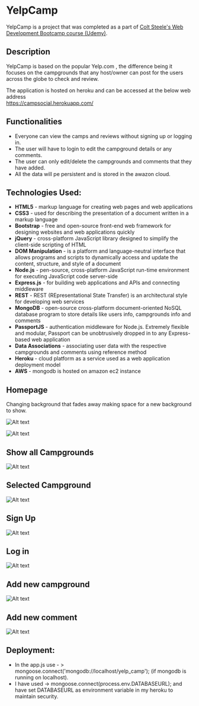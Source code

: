 # YelpCamp
YelpCamp is a project that was completed as a part of [Colt Steele's Web Development Bootcamp course (Udemy)](https://www.udemy.com/the-web-developer-bootcamp/learn/v4/overview).

## Description
YelpCamp is based on the popular Yelp.com , the difference being it focuses on the campgrounds that any host/owner can post for the users across the globe to check and review.

The application is hosted on heroku and can be accessed at the below web address  
https://campsocial.herokuapp.com/

## Functionalities
- Everyone can view the camps and reviews without signing up or logging in.
- The user will have to login to edit the campground details or any comments.
- The user can only edit/delete the campgrounds and comments that they have added.
- All the data will pe persistent and is stored in the awazon cloud.

## Technologies Used:

- **HTML5**  - markup language for creating web pages and web applications  
- **CSS3**   - used for describing the presentation of a document written in a markup language  
- **Bootstrap** - free and open-source front-end web framework for designing websites and web applications quickly  
- **jQuery** - cross-platform JavaScript library designed to simplify the client-side scripting of HTML  
- **DOM Manipulation** - is a platform and language-neutral interface that allows programs and scripts to dynamically access and update the content, structure, and style of a document  
- **Node.js** - pen-source, cross-platform JavaScript run-time environment for executing JavaScript code server-side  
- **Express.js** - for building web applications and APIs and connecting middleware  
- **REST** - REST (REpresentational State Transfer) is an architectural style for developing web services  
- **MongoDB** - open-source cross-platform document-oriented NoSQL database program to store details like users info, campgrounds info and comments  
- **PassportJS** - authentication middleware for Node.js. Extremely flexible and modular, Passport can be unobtrusively dropped in to any Express-based web application  
- **Data Associations** - associating user data with the respective campgrounds and comments using reference method  
- **Heroku** - cloud platform as a service used as a web application deployment model  
- **AWS** - mongodb is hosted on amazon ec2 instance  


## Homepage
Changing background that fades away making space for a new background to show.

![Alt text](images/homepage1.png?raw=true)  

![Alt text](images/homepage2.png?raw=true)  

## Show all Campgrounds
![Alt text](images/campgrounds.png?raw=true) 

## Selected Campground
![Alt text](images/selected_campground.png?raw=true)  

## Sign Up
![Alt text](images/signup.png?raw=true)  

## Log in
![Alt text](images/login.png?raw=true)  

## Add new campground
![Alt text](images/addnewcampground.png?raw=true)  

## Add new comment
![Alt text](images/addnewcomment.png?raw=true)  


## Deployment:

- In the app.js use - > mongoose.connect('mongodb://localhost/yelp_camp'); (if mongodb is running on localhost).  
- I have used -> mongoose.connect(process.env.DATABASEURL); and have set DATABASEURL as environment variable in my heroku to maintain security.



 




